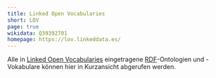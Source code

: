 ```yaml
---
title: Linked Open Vocabularies
short: LOV
page: true
wikidata: Q39392701
homepage: https://lov.linkeddata.es/
---
```


Alle in [Linked Open Vocabularies](https://lov.linkeddata.es/dataset/lov/api) eingetragene [RDF](../rdf)-Ontologien und -Vokabulare können hier in Kurzansicht abgerufen werden.

<ontologies/>
